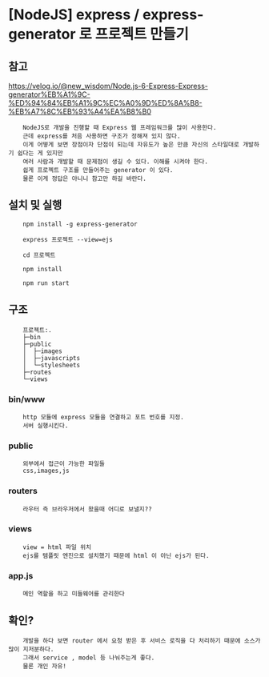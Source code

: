 # [NodeJS] express / express-generator 로 프로젝트 만들기

## 참고
<https://velog.io/@new_wisdom/Node.js-6-Express-Express-generator%EB%A1%9C-%ED%94%84%EB%A1%9C%EC%A0%9D%ED%8A%B8-%EB%A7%8C%EB%93%A4%EA%B8%B0>


```
    NodeJS로 개발을 진행할 때 Express 웹 프레임워크를 많이 사용한다.
    근데 express를 처음 사용하면 구조가 정해져 있지 않다.
    이게 어떻게 보면 장점이자 단점이 되는데 자유도가 높은 만큼 자신의 스타일대로 개발하기 쉽다는 게 있지만
    여러 사람과 개발할 때 문제점이 생길 수 있다. 이해를 시켜야 한다.
    쉽게 프로젝트 구조를 만들어주는 generator 이 있다.
    물론 이게 정답은 아니니 참고만 하길 바란다.
```

## 설치 및 실행
``` 
    npm install -g express-generator

    express 프로젝트 --view=ejs
    
    cd 프로젝트

    npm install

    npm run start
```

## 구조
```
    프로젝트:.
    ├─bin
    ├─public
    │  ├─images
    │  ├─javascripts
    │  └─stylesheets
    ├─routes
    └─views
```

### bin/www
```
    http 모듈에 express 모듈을 연결하고 포트 번호를 지정.
    서버 실행시킨다.
```

### public
```
    외부에서 접근이 가능한 파일들
    css,images,js
```

### routers
```
    라우터 즉 브라우저에서 왔을때 어디로 보낼지??
```

### views
```
    view = html 파일 위치
    ejs를 템플릿 엔진으로 설치했기 때문에 html 이 아닌 ejs가 된다.
```

### app.js
```
    메인 역할을 하고 미들웨어를 관리한다
```

## 확인?
```
    개발을 하다 보면 router 에서 요청 받은 후 서비스 로직을 다 처리하기 때문에 소스가 많이 지저분하다.
    그래서 service , model 등 나눠주는게 좋다.
    물론 개인 자유!
```

